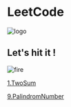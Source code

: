 # LeetCode
![logo](https://user-images.githubusercontent.com/60843069/119309104-ce80b080-bca8-11eb-9ef0-3d735b79e7a4.jpg)



## Let's hit it !
![fire](https://user-images.githubusercontent.com/60843069/119308971-a8f3a700-bca8-11eb-8881-8772f3633924.jpg)

[1.TwoSum](https://github.com/whiteibescu/LeetCode/blob/main/_1_TwoSum_CSharp_Dictionary/Program.cs)

[9.PalindromNumber](https://github.com/whiteibescu/LeetCode/blob/main/_9_PalindromNumber_CSharp/Program.cs)
